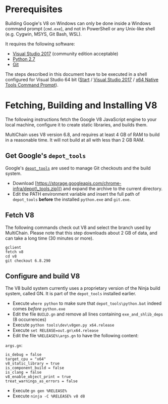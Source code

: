 # Prerequisites

Building Google's V8 on Windows can only be done inside a Windows command prompt (`cmd.exe`), and not in PowerShell or any Unix-like shell (e.g. Cygwin, MSYS, Git Bash, WSL).

It requires the following software:

-   [Visual Studio 2017](https://visualstudio.microsoft.com/thank-you-downloading-visual-studio/?sku=Community&rel=15) (community edition acceptable)
-   [Python 2.7](https://www.python.org/ftp/python/2.7.15/python-2.7.15.amd64.msi)
-   [Git](https://github.com/git-for-windows/git/releases/download/v2.19.1.windows.1/Git-2.19.1-64-bit.exe)

The steps described in this document have to be executed in a shell configured for Visual Studio 64 bit (<u>Start</u> / <u>Visual Studio 2017</u> / <u>x64 Native Tools Command Prompt</u>).

# Fetching, Building and Installing V8

The following instructions fetch the Google V8 JavaScript engine to your local machine, configure it to create static libraries, and builds them.

MultiChain uses V8 version 6.8, and requires at least 4 GB of RAM to build in a reasonable time. It will not build at all with less than 2 GB RAM.

## Get Google's `depot_tools`

Google's [`depot_tools`](http://dev.chromium.org/developers/how-tos/install-depot-tools) are used to manage Git checkouts and the build system.

-   Download [https://storage.googleapis.com/chrome-infra/depot\_tools.zip]() and expand the archive to the current directory.
-   Edit the PATH environment variable and insert the full path of `depot_tools` **before** the installed `python.exe` and `git.exe`.

## Fetch V8

The following commands check out V8 and select the branch used by MultiChain. Please note that this step downloads about 2 GB of data, and can take a long time (30 minutes or more).

    gclient
    fetch v8
    cd v8
    git checkout 6.8.290

## Configure and build V8

The V8 build system currently uses a proprietary version of the Ninja build system, called GN. It is part of the `depot_tools` installed earlier.

-   Execute `where python` to make sure that `depot_tools\python.bat` indeed comes *before* `python.exe`
-   Edit the file `BUILD.gn` and remove all lines containing `exe_and_shlib_deps` (8 occurrences)
-   Execute `python tools\dev\v8gen.py x64.release`
-   Execute `set RELEASE=out.gn\x64.release`
-   Edit the file `%RELEASE%\args.gn` to have the following content:

`args.gn`:

    is_debug = false
    target_cpu = "x64"
    v8_static_library = true
    is_component_build = false
    is_clang = false
    v8_enable_object_print = true
    treat_warnings_as_errors = false

-   Execute `gn gen %RELEASE%`
-   Execute `ninja -C %RELEASE% v8 d8`
